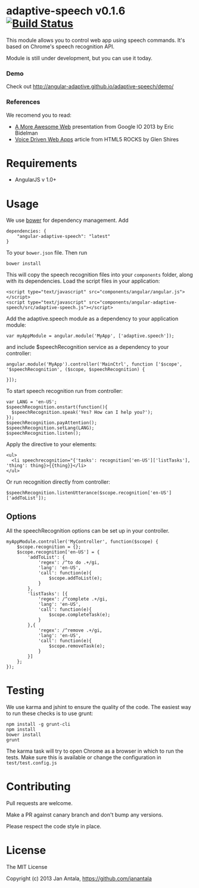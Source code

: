 # adaptive-speech v0.1.6 [![Build Status](https://travis-ci.org/angular-adaptive/adaptive-speech.png?branch=master)](https://travis-ci.org/angular-adaptive/adaptive-speech)

This module allows you to control web app using speech commands. It's based on Chrome's speech recognition API.

Module is still under development, but you can use it today.

### Demo

Check out http://angular-adaptive.github.io/adaptive-speech/demo/

### References

We recomend you to read:
- [A More Awesome Web](http://moreawesomeweb.com) presentation from Google IO 2013 by Eric Bidelman
- [Voice Driven Web Apps](http://updates.html5rocks.com/2013/01/Voice-Driven-Web-Apps-Introduction-to-the-Web-Speech-API) article from HTML5 ROCKS by Glen Shires

# Requirements

- AngularJS v 1.0+

# Usage

We use [bower](http://twitter.github.com/bower/) for dependency management. Add

    dependencies: {
        "angular-adaptive-speech": "latest"
    }

To your `bower.json` file. Then run

    bower install

This will copy the speech recognition files into your `components` folder, along with its dependencies. Load the script files in your application:

    <script type="text/javascript" src="components/angular/angular.js"></script>
    <script type="text/javascript" src="components/angular-adaptive-speech/src/adaptive-speech.js"></script>

Add the adaptive.speech module as a dependency to your application module:

    var myAppModule = angular.module('MyApp', ['adaptive.speech']);

and include $speechRecognition service as a dependency to your controller:

    angular.module('MyApp').controller('MainCtrl', function ['$scope', '$speechRecognition', ($scope, $speechRecognition) {

    }]);

To start speech recognition run from controller:

    var LANG = 'en-US';
    $speechRecognition.onstart(function(){
      $speechRecognition.speak('Yes? How can I help you?');
    });
    $speechRecognition.payAttention();
    $speechRecognition.setLang(LANG);
    $speechRecognition.listen();

Apply the directive to your elements:

    <ul>
      <li speechrecognition="{'tasks': recognition['en-US']['listTasks'], 'thing': thing}>{{thing}}</li>
    </ul>

Or run recognition directly from controller:

    $speechRecognition.listenUtterance($scope.recognition['en-US']['addToList']);

## Options

All the speechRecognition options can be set up in your controller.

    myAppModule.controller('MyController', function($scope) {
        $scope.recognition = {};
        $scope.recognition['en-US'] = {
            'addToList': {
                'regex': /^to do .+/gi,
                'lang': 'en-US',
                'call': function(e){
                    $scope.addToList(e);
                }
            },
            'listTasks': [{
                'regex': /^complete .+/gi,
                'lang': 'en-US',
                'call': function(e){
                    $scope.completeTask(e);
                }
            },{
                'regex': /^remove .+/gi,
                'lang': 'en-US',
                'call': function(e){
                    $scope.removeTask(e);
                }
            }]
        };
    });

# Testing

We use karma and jshint to ensure the quality of the code. The easiest way to run these checks is to use grunt:

    npm install -g grunt-cli
    npm install
    bower install
    grunt

The karma task will try to open Chrome as a browser in which to run the tests. Make sure this is available or change the configuration in `test/test.config.js` 

# Contributing

Pull requests are welcome. 

Make a PR against canary branch and don't bump any versions. 

Please respect the code style in place.

# License

The MIT License

Copyright (c) 2013 Jan Antala, https://github.com/janantala
